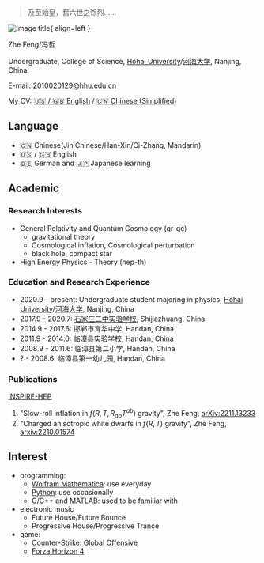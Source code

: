 > 及至始皇，奮六世之馀烈……

![Image title](https://dummyimage.com/600x400/eee/aaa){ align=left }

Zhe Feng/冯哲

Undergraduate, College of Science, [Hohai University](https://en.hhu.edu.cn/)/[河海大学](https://hhu.edu.cn/), Nanjing, China.

E-mail: [2010020129@hhu.edu.cn](mailto:2010020129@hhu.edu.cn)

My CV: [🇺🇸 / 🇬🇧 English](https://www.overleaf.com/read/nnhqrxntxnwm) / [🇨🇳 Chinese (Simplified)](https://www.overleaf.com/read/vndcwhhqfctq)

## Language

- 🇨🇳 Chinese(Jin Chinese/Han-Xin/Ci-Zhang, Mandarin)
- 🇺🇸 / 🇬🇧 English
- 🇩🇪 German and 🇯🇵 Japanese learning

## Academic

### Research Interests

- General Relativity and Quantum Cosmology (gr-qc)
    - gravitational theory
    - Cosmological inflation, Cosmological perturbation
    - black hole, compact star
- High Energy Physics - Theory (hep-th)

### Education and Research Experience

- 2020.9 - present: Undergraduate student majoring in physics, [Hohai University](https://en.hhu.edu.cn/)/[河海大学](https://hhu.edu.cn/), Nanjing, China
- 2017.9 - 2020.7: [石家庄二中实验学校](http://sjzezsyxx.com/), Shijiazhuang, China
- 2014.9 - 2017.6: 邯郸市育华中学, Handan, China
- 2011.9 - 2014.6: 临漳县实验学校, Handan, China
- 2008.9 - 2011.6: 临漳县第二小学, Handan, China
- ? - 2008.6: 临漳县第一幼儿园, Handan, China

### Publications

[INSPIRE-HEP](https://inspirehep.net/authors/2174851)

1. "Slow-roll inflation in $f\left(R, T, R_{ab}T^{ab}\right)$ gravity", Zhe Feng, [arXiv:2211.13233](https://arxiv.org/abs/2211.13233)
2. "Charged anisotropic white dwarfs in $f\left({R}, {T}\right)$ gravity", Zhe Feng, [arxiv:2210.01574](https://arxiv.org/abs/2210.01574)

## Interest

- programming:
    - [Wolfram Mathematica](https://www.wolfram.com/mathematica/): use everyday
    - [Python](https://www.python.org/): use occasionally
    - C/C++ and [MATLAB](http://www.matlab.com/): used to be familiar with
- electronic music
    - Future House/Future Bounce
    - Progressive House/Progressive Trance
- game:
    - [Counter-Strike: Global Offensive](https://www.counter-strike.net/)
    - [Forza Horizon 4](https://forza.net/horizon/)
